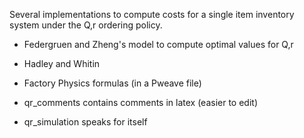 Several implementations to compute costs for a single item inventory
system under the Q,r ordering policy.


- Federgruen and Zheng's model to compute optimal values for Q,r

- Hadley and Whitin

- Factory Physics formulas (in a Pweave file)

- qr_comments contains comments in latex (easier to edit)

- qr_simulation speaks for itself
